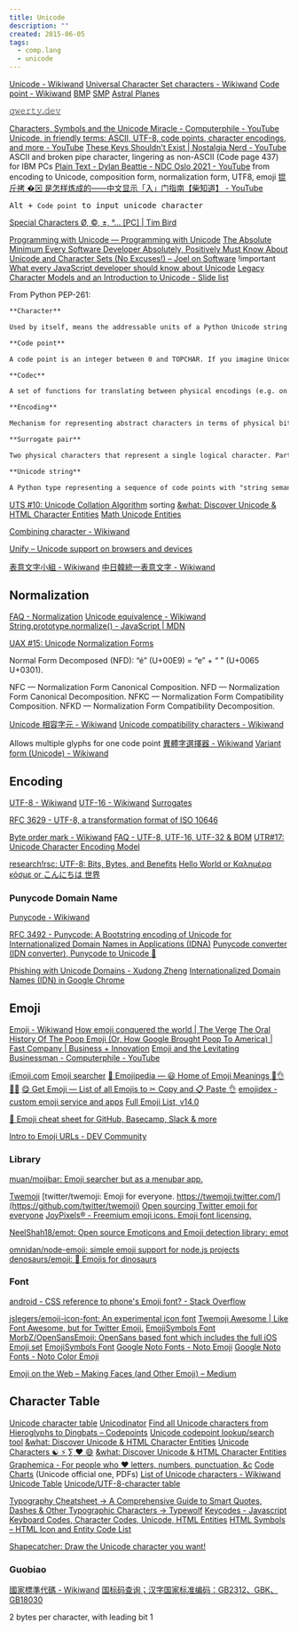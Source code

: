 ```yaml
---
title: Unicode
description: ""
created: 2015-06-05
tags:
  - comp.lang
  - unicode
---
```


[Unicode - Wikiwand](https://www.wikiwand.com/en/Unicode)
[Universal Character Set characters - Wikiwand](http://www.wikiwand.com/en/Universal_Character_Set_characters)
[Code point - Wikiwand](http://www.wikiwand.com/en/Code_point)
[BMP](http://www.wikiwand.com/en/Plane_%28Unicode%29#/Basic_Multilingual_Plane)
[SMP](http://www.wikiwand.com/en/Plane_%28Unicode%29#/Supplementary_Multilingual_Plane)
[Astral Planes](http://www.opoudjis.net/unicode/unicode_astral.html)

[𝚚𝚠𝚎𝚛𝚝𝚢.𝚍𝚎𝚟](https://qwerty.dev/)

[Characters, Symbols and the Unicode Miracle - Computerphile - YouTube](https://www.youtube.com/watch?v=MijmeoH9LT4)
[Unicode, in friendly terms: ASCII, UTF-8, code points, character encodings, and more - YouTube](https://www.youtube.com/watch?v=ut74oHojxqo)
[These Keys Shouldn't Exist | Nostalgia Nerd - YouTube](https://www.youtube.com/watch?v=BktIY7VbrUs) ASCII and broken pipe character, lingering as non-ASCII (Code page 437) for IBM PCs
[Plain Text - Dylan Beattie - NDC Oslo 2021 - YouTube](https://www.youtube.com/watch?v=_mZBa3sqTrI) from encoding to Unicode, composition form, normalization form, UTF8, emoji
[锟斤拷 �⊠ 是怎样炼成的——中文显示「⼊」门指南【柴知道】 - YouTube](https://www.youtube.com/watch?v=zSstXi-j7Qc)

<kbd>Alt<kbd/> + `Code point` to input unicode character

[Special Characters Ø, ©, ±, °… [PC] | Tim Bird](https://timbobtastic.com/hints-and-tips/special-characters-o-%C2%B1-pc/)

[Programming with Unicode — Programming with Unicode](http://unicodebook.readthedocs.io/index.html)
[The Absolute Minimum Every Software Developer Absolutely, Positively Must Know About Unicode and Character Sets (No Excuses!) – Joel on Software](https://www.joelonsoftware.com/2003/10/08/the-absolute-minimum-every-software-developer-absolutely-positively-must-know-about-unicode-and-character-sets-no-excuses/) !important
[What every JavaScript developer should know about Unicode](https://dmitripavlutin.com/what-every-javascript-developer-should-know-about-unicode/)
[Legacy Character Models and an Introduction to Unicode - Slide list](http://www.cip.ifi.lmu.de/~bolzer/unicode_intro/slides/Overview-5.html)

From Python PEP-261:

```md
**Character**

Used by itself, means the addressable units of a Python Unicode string.

**Code point**

A code point is an integer between 0 and TOPCHAR. If you imagine Unicode as a mapping from integers to characters, each integer is a code point. But the integers between 0 and TOPCHAR that do not map to characters are also code points. Some will someday be used for characters. Some are guaranteed never to be used for characters.

**Codec**

A set of functions for translating between physical encodings (e.g. on disk or coming in from a network) into logical Python objects.

**Encoding**

Mechanism for representing abstract characters in terms of physical bits and bytes. Encodings allow us to store Unicode characters on disk and transmit them over networks in a manner that is compatible with other Unicode software.

**Surrogate pair**

Two physical characters that represent a single logical character. Part of a convention for representing 32-bit code points in terms of two 16-bit code points.

**Unicode string**

A Python type representing a sequence of code points with "string semantics" (e.g. case conversions, regular expression compatibility, etc.) Constructed with the unicode() function.
```

[UTS #10: Unicode Collation Algorithm](http://www.unicode.org/reports/tr10/) sorting
[&what: Discover Unicode & HTML Character Entities](http://www.amp-what.com/)
[Math Unicode Entities](http://symbolcodes.tlt.psu.edu/bylanguage/mathchart.html)

[Combining character - Wikiwand](https://www.wikiwand.com/en/Combining_character)

[Unify – Unicode support on browsers and devices](http://unicode.johnholtripley.co.uk/)

[表意文字小組 - Wikiwand](https://www.wikiwand.com/zh-hant/%E8%A1%A8%E6%84%8F%E6%96%87%E5%AD%97%E5%B0%8F%E7%B5%84)
[中日韓統一表意文字 - Wikiwand](https://www.wikiwand.com/zh-hant/%E4%B8%AD%E6%97%A5%E9%9F%93%E7%B5%B1%E4%B8%80%E8%A1%A8%E6%84%8F%E6%96%87%E5%AD%97)

## Normalization

[FAQ - Normalization](http://www.unicode.org/faq/normalization.html)
[Unicode equivalence - Wikiwand](https://www.wikiwand.com/en/Unicode_equivalence)
[String.prototype.normalize() - JavaScript | MDN](https://developer.mozilla.org/en-US/docs/Web/JavaScript/Reference/Global_Objects/String/normalize)

[UAX #15: Unicode Normalization Forms](http://unicode.org/reports/tr15/)

Normal Form Decomposed (NFD): “é” (U+00E9) = “e” + “ ́” (U+0065 U+0301).

NFC — Normalization Form Canonical Composition.
NFD — Normalization Form Canonical Decomposition.
NFKC — Normalization Form Compatibility Composition.
NFKD — Normalization Form Compatibility Decomposition.

[Unicode 相容字元 - Wikiwand](https://www.wikiwand.com/zh-hant/Unicode%E7%9B%B8%E5%AE%B9%E5%AD%97%E7%AC%A6)
[Unicode compatibility characters - Wikiwand](https://www.wikiwand.com/en/Unicode_compatibility_characters)

Allows multiple glyphs for one code point
[異體字選擇器 - Wikiwand](https://www.wikiwand.com/zh-hant/%E7%95%B0%E9%AB%94%E5%AD%97%E9%81%B8%E6%93%87%E5%99%A8)
[Variant form (Unicode) - Wikiwand](<https://www.wikiwand.com/en/Variant_form_(Unicode)>)

## Encoding

[UTF-8 - Wikiwand](http://www.wikiwand.com/en/UTF-8)
[UTF-16 - Wikiwand](http://www.wikiwand.com/en/UTF-16)
[Surrogates](http://www.wikiwand.com/en/Universal_Character_Set_characters#/Surrogates)

[RFC 3629 - UTF-8, a transformation format of ISO 10646](http://tools.ietf.org/html/rfc3629)

[Byte order mark - Wikiwand](https://www.wikiwand.com/en/Byte_order_mark)
[FAQ - UTF-8, UTF-16, UTF-32 & BOM](http://www.unicode.org/faq/utf_bom.html#BOM)
[UTR#17: Unicode Character Encoding Model](https://www.unicode.org/reports/tr17/)

[research!rsc: UTF-8: Bits, Bytes, and Benefits](https://research.swtch.com/utf8)
[Hello World or Καλημέρα κόσμε or こんにちは 世界](https://9p.io/sys/doc/utf.html)

### Punycode Domain Name

[Punycode - Wikiwand](https://www.wikiwand.com/en/Punycode)

[RFC 3492 - Punycode: A Bootstring encoding of Unicode for Internationalized Domain Names in Applications (IDNA)](https://tools.ietf.org/html/rfc3492)
[Punycode converter (IDN converter), Punycode to Unicode 🔧](https://www.punycoder.com/)

[Phishing with Unicode Domains - Xudong Zheng](https://www.xudongz.com/blog/2017/idn-phishing/)
[Internationalized Domain Names (IDN) in Google Chrome](https://chromium.googlesource.com/chromium/src/+/main/docs/idn.md)

## Emoji

[Emoji - Wikiwand](https://www.wikiwand.com/en/Emoji)
[How emoji conquered the world | The Verge](http://www.theverge.com/2013/3/4/3966140/how-emoji-conquered-the-world)
[The Oral History Of The Poop Emoji (Or, How Google Brought Poop To America) | Fast Company | Business + Innovation](http://www.fastcompany.com/3037803/the-oral-history-of-the-poop-emoji-or-how-google-brought-poop-to-america)
[Emoji and the Levitating Businessman - Computerphile - YouTube](https://www.youtube.com/watch?v=tITwM5GDIAI)

[iEmoji.com](https://www.iemoji.com/)
[Emoji searcher](https://emoji.muan.co/)
[📙 Emojipedia — 😃 Home of Emoji Meanings 💁👌🎍😍](https://emojipedia.org/)
[😋 Get Emoji — List of all Emojis to ✂ Copy and 📋 Paste 👌](https://getemoji.com/)
[emojidex - custom emoji service and apps](https://www.emojidex.com/)
[Full Emoji List, v14.0](https://www.unicode.org/emoji/charts/full-emoji-list.html)

[🎁 Emoji cheat sheet for GitHub, Basecamp, Slack & more](https://www.webfx.com/tools/emoji-cheat-sheet/)

[Intro to Emoji URLs - DEV Community](https://dev.to/ra101/intro-to-emoji-urls-10c9)

### Library

[muan/mojibar: Emoji searcher but as a menubar app.](https://github.com/muan/mojibar)

[Twemoji](https://twemoji.twitter.com/)
[twitter/twemoji: Emoji for everyone. https://twemoji.twitter.com/](https://github.com/twitter/twemoji)
[Open sourcing Twitter emoji for everyone](https://blog.twitter.com/developer/en_us/a/2014/open-sourcing-twitter-emoji-for-everyone)
[JoyPixels® - Freemium emoji icons. Emoji font licensing.](https://www.joypixels.com/)

[NeelShah18/emot: Open source Emoticons and Emoji detection library: emot](https://github.com/NeelShah18/emot)

[omnidan/node-emoji: simple emoji support for node.js projects](https://github.com/omnidan/node-emoji)
[denosaurs/emoji: 🦄 Emojis for dinosaurs](https://github.com/denosaurs/emoji)

### Font

[android - CSS reference to phone's Emoji font? - Stack Overflow](https://stackoverflow.com/questions/27688046/css-reference-to-phones-emoji-font)

[jslegers/emoji-icon-font: An experimental icon font](https://github.com/jslegers/emoji-icon-font)
[Twemoji Awesome | Like Font Awesome, but for Twitter Emoji.](http://ellekasai.github.io/twemoji-awesome/)
[EmojiSymbols Font](https://emojisymbols.com/)
[MorbZ/OpenSansEmoji: OpenSans based font which includes the full iOS Emoji set](https://github.com/MorbZ/OpenSansEmoji)
[EmojiSymbols Font](https://emojisymbols.com/)
[Google Noto Fonts - Noto Emoji](https://www.google.com/get/noto/#emoji-zsye)
[Google Noto Fonts - Noto Color Emoji](https://www.google.com/get/noto/#emoji-zsye-color)

[Emoji on the Web – Making Faces (and Other Emoji) – Medium](https://medium.com/making-faces-and-other-emoji/emoji-on-the-web-537c5769dffa)

## Character Table

[Unicode character table](http://unicode-table.com/en/)
[Unicodinator](http://unicodinator.com/)
[Find all Unicode characters from Hieroglyphs to Dingbats – Codepoints](https://codepoints.net/)
[Unicode codepoint lookup/search tool](http://unicode.scarfboy.com/)
[&what: Discover Unicode & HTML Character Entities](http://www.amp-what.com/)
[Unicode Characters ☯ ⚡ ∑ ♥ 😄](http://xahlee.info/comp/unicode_index.html)
[&what: Discover Unicode & HTML Character Entities](http://www.amp-what.com/)
[Graphemica - For people who ♥ letters, numbers, punctuation, &c](http://graphemica.com/)
[Code Charts](http://www.unicode.org/charts/) (Unicode official one, PDFs)
[List of Unicode characters - Wikiwand](https://www.wikiwand.com/en/List_of_Unicode_characters)
[Unicode Table](http://www.tamasoft.co.jp/en/general-info/unicode.html)
[Unicode/UTF-8-character table](http://www.utf8-chartable.de/unicode-utf8-table.pl?number=1024&unicodeinhtml=hex)

[Typography Cheatsheet → A Comprehensive Guide to Smart Quotes, Dashes & Other Typographic Characters → Typewolf](http://www.typewolf.com/cheatsheet)
[Keycodes - Javascript Keyboard Codes, Character Codes, Unicode, HTML Entities](http://keycodes.atjayjo.com/)
[HTML Symbols – HTML Icon and Entity Code List](https://www.freecodecamp.org/news/html-symbols-html-icon-and-entity-code-list/)

[Shapecatcher: Draw the Unicode character you want!](http://shapecatcher.com/)

### Guobiao

[國家標準代碼 - Wikiwand](https://www.wikiwand.com/zh-hant/国家标准代码)
[国标码查询；汉字国家标准编码：GB2312、GBK、GB18030](https://www.qqxiuzi.cn/bianma/guobiaoma.php)

2 bytes per character, with leading bit 1
